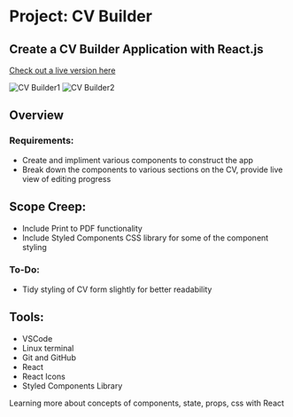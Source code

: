 # Project: CV Builder

## Create a CV Builder Application with React.js

[Check out a live version here](https://jayrichh.github.io/cv-project/)

![CV Builder1](https://user-images.githubusercontent.com/18374849/194774518-c41c0f26-77f1-493f-bbbe-56b726d3de73.png)
![CV Builder2](https://user-images.githubusercontent.com/18374849/194774523-62a15e3f-ae56-4a99-8415-30d45b703bd6.png)

## Overview

### Requirements:

  * Create and impliment various components to construct the app
  * Break down the components to various sections on the CV, provide live view of editing progress
  
## Scope Creep:

  * Include Print to PDF functionality
  * Include Styled Components CSS library for some of the component styling
  
### To-Do:

  * Tidy styling of CV form slightly for better readability
  
## Tools:

  * VSCode 
  * Linux terminal
  * Git and GitHub
  * React
  * React Icons
  * Styled Components Library
 
 Learning more about concepts of components, state, props, css with React
